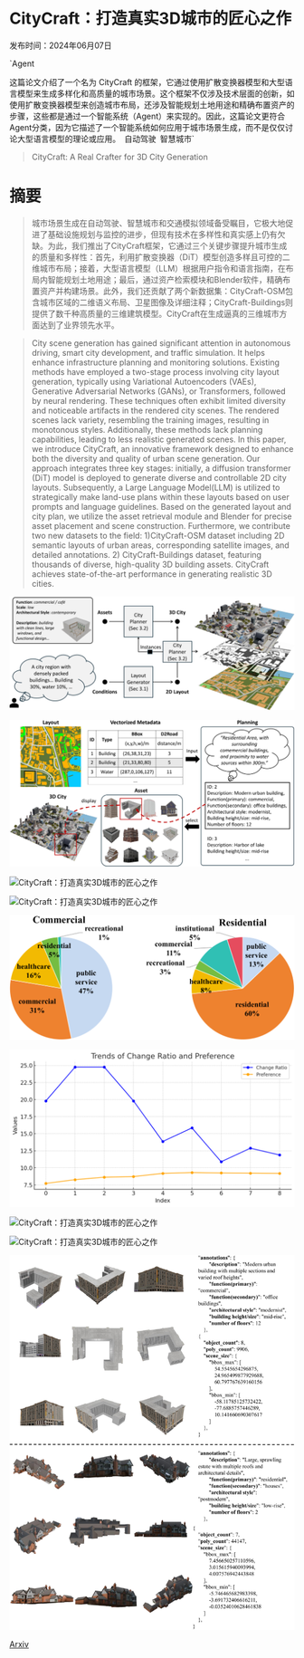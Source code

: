 # CityCraft：打造真实3D城市的匠心之作

发布时间：2024年06月07日

`Agent

这篇论文介绍了一个名为 CityCraft 的框架，它通过使用扩散变换器模型和大型语言模型来生成多样化和高质量的城市场景。这个框架不仅涉及技术层面的创新，如使用扩散变换器模型来创造城市布局，还涉及智能规划土地用途和精确布置资产的步骤，这些都是通过一个智能系统（Agent）来实现的。因此，这篇论文更符合Agent分类，因为它描述了一个智能系统如何应用于城市场景生成，而不是仅仅讨论大型语言模型的理论或应用。` `自动驾驶` `智慧城市`

> CityCraft: A Real Crafter for 3D City Generation

# 摘要

> 城市场景生成在自动驾驶、智慧城市和交通模拟领域备受瞩目，它极大地促进了基础设施规划与监控的进步，但现有技术在多样性和真实感上仍有欠缺。为此，我们推出了CityCraft框架，它通过三个关键步骤提升城市生成的质量和多样性：首先，利用扩散变换器（DiT）模型创造多样且可控的二维城市布局；接着，大型语言模型（LLM）根据用户指令和语言指南，在布局内智能规划土地用途；最后，通过资产检索模块和Blender软件，精确布置资产并构建场景。此外，我们还贡献了两个新数据集：CityCraft-OSM包含城市区域的二维语义布局、卫星图像及详细注释；CityCraft-Buildings则提供了数千种高质量的三维建筑模型。CityCraft在生成逼真的三维城市方面达到了业界领先水平。

> City scene generation has gained significant attention in autonomous driving, smart city development, and traffic simulation. It helps enhance infrastructure planning and monitoring solutions. Existing methods have employed a two-stage process involving city layout generation, typically using Variational Autoencoders (VAEs), Generative Adversarial Networks (GANs), or Transformers, followed by neural rendering. These techniques often exhibit limited diversity and noticeable artifacts in the rendered city scenes. The rendered scenes lack variety, resembling the training images, resulting in monotonous styles. Additionally, these methods lack planning capabilities, leading to less realistic generated scenes. In this paper, we introduce CityCraft, an innovative framework designed to enhance both the diversity and quality of urban scene generation. Our approach integrates three key stages: initially, a diffusion transformer (DiT) model is deployed to generate diverse and controllable 2D city layouts. Subsequently, a Large Language Model(LLM) is utilized to strategically make land-use plans within these layouts based on user prompts and language guidelines. Based on the generated layout and city plan, we utilize the asset retrieval module and Blender for precise asset placement and scene construction. Furthermore, we contribute two new datasets to the field: 1)CityCraft-OSM dataset including 2D semantic layouts of urban areas, corresponding satellite images, and detailed annotations. 2) CityCraft-Buildings dataset, featuring thousands of diverse, high-quality 3D building assets. CityCraft achieves state-of-the-art performance in generating realistic 3D cities.

![CityCraft：打造真实3D城市的匠心之作](../../../paper_images/2406.04983/x1.png)

![CityCraft：打造真实3D城市的匠心之作](../../../paper_images/2406.04983/x2.png)

![CityCraft：打造真实3D城市的匠心之作](../../../paper_images/2406.04983/x3.png)

![CityCraft：打造真实3D城市的匠心之作](../../../paper_images/2406.04983/x4.png)

![CityCraft：打造真实3D城市的匠心之作](../../../paper_images/2406.04983/x5.png)

![CityCraft：打造真实3D城市的匠心之作](../../../paper_images/2406.04983/Trends_cr_pre.png)

![CityCraft：打造真实3D城市的匠心之作](../../../paper_images/2406.04983/x6.png)

![CityCraft：打造真实3D城市的匠心之作](../../../paper_images/2406.04983/x7.png)

![CityCraft：打造真实3D城市的匠心之作](../../../paper_images/2406.04983/x8.png)

[Arxiv](https://arxiv.org/abs/2406.04983)